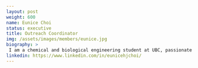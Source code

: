 ```yaml
---
layout: post
weight: 600
name: Eunice Choi
status: executive
title: Outreach Coordinator 
img: /assets/images/members/eunice.jpg
biography: >
 I am a chemical and biological engineering student at UBC, passionate about sustainability and how I can contribute in the future as an engineer. Currently, I am broadening my understanding of the engineering industry by working as a Junior Process Engineer at Chemetics (Worley), a company that specializes in sulphuric acid and chlorine chemical production. I am also a member of the student council in my department, which I have joined to expand my network and improve my leadership skills. 
linkedin: https://www.linkedin.com/in/eunicehjchoi/
---
```

